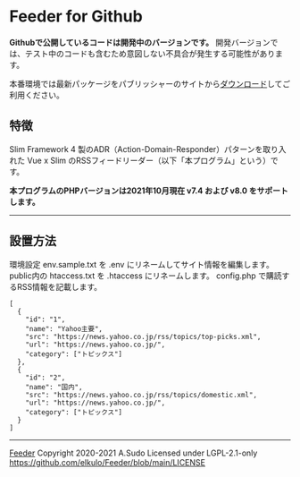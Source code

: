 # Feeder for Github

**Githubで公開しているコードは開発中のバージョンです。** 開発バージョンでは、テスト中のコードも含むため意図しない不具合が発生する可能性があります。

本番環境では最新パッケージをパブリッシャーのサイトから[ダウンロード](https://walkyxwalky.com/download)してご利用ください。

## 特徴

Slim Framework 4 製のADR（Action-Domain-Responder）パターンを取り入れた Vue x Slim のRSSフィードリーダー（以下「本プログラム」という）です。

**本プログラムのPHPバージョンは2021年10月現在 v7.4 および v8.0 をサポートします。**

---

## 設置方法

環境設定 env.sample.txt を .env にリネームしてサイト情報を編集します。
public内の htaccess.txt を .htaccess にリネームします。
config.php で購読するRSS情報を記載します。

~~~
[
  {
    "id": "1",
    "name": "Yahoo主要",
    "src": "https://news.yahoo.co.jp/rss/topics/top-picks.xml",
    "url": "https://news.yahoo.co.jp/",
    "category": ["トピックス"]
  },
  {
    "id": "2",
    "name": "国内",
    "src": "https://news.yahoo.co.jp/rss/topics/domestic.xml",
    "url": "https://news.yahoo.co.jp/",
    "category": ["トピックス"]
  }
]
~~~

---

[Feeder](https://github.com/elkulo/Feeder/)
Copyright 2020-2021 A.Sudo
Licensed under LGPL-2.1-only
https://github.com/elkulo/Feeder/blob/main/LICENSE
